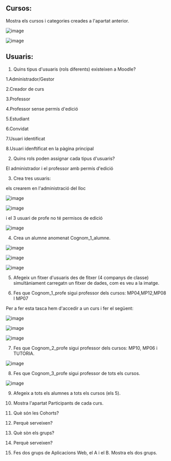 ## Cursos:

Mostra els cursos i categories creades a l'apartat anterior.

![image](https://user-images.githubusercontent.com/116022089/207098097-08c22a1a-9d6c-492d-8f7d-15dd0405d5af.png)

![image](https://user-images.githubusercontent.com/116022089/207099207-ecb6476d-1071-430a-acc9-e33672e3c3d1.png)

## Usuaris:

1. Quins tipus d'usuaris (rols diferents) existeixen a Moodle?

1.Administrador/Gestor

2.Creador de curs

3.Professor

4.Professor sense permís d'edició

5.Estudiant

6.Convidat

7.Usuari identificat

8.Usuari idenftificat en la pàgina principal

2. Quins rols poden assignar cada tipus d'usuaris?

El administrador i el professor amb permís d'edició

3. Crea tres usuaris:

els crearem en l'administració del lloc 

![image](https://user-images.githubusercontent.com/116022089/207113874-7e1f0a5d-0cc6-4dfc-8330-094e7faa74df.png)

![image](https://user-images.githubusercontent.com/116022089/207114373-855d8f35-2e7f-4ac8-91a7-e9cdd08b08fc.png)

i el 3 usuari de profe no té permisos de edició

![image](https://user-images.githubusercontent.com/116022089/208477349-9e07b5b9-ce68-475c-87f4-c15f742e4f97.png)


4. Crea un alumne anomenat Cognom_1_alumne.

![image](https://user-images.githubusercontent.com/116022089/208477538-28a65065-2ae8-4021-ab87-40f5f00511b2.png)

![image](https://user-images.githubusercontent.com/116022089/208477781-9826a9c2-7e84-4dd0-87f0-0a51da102378.png)

![image](https://user-images.githubusercontent.com/116022089/208478209-50c93877-e1fd-4352-9713-0cd73d6060c5.png)

5. Afegeix un fitxer d'usuaris des de fitxer (4 companys de classe) simultàniament carregatn un fitxer de dades, com es veu a la imatge.

6. Fes que Cognom_1_profe sigui professor dels cursos: MP04,MP12,MP08 I MP07
  
  Per a fer esta tasca hem d'accedir a un curs i fer el següent:

![image](https://user-images.githubusercontent.com/116022089/208488845-47859714-aa3e-4d46-b30d-963604bc3d3c.png)

![image](https://user-images.githubusercontent.com/116022089/208489015-5404c868-93b9-4a56-b39c-1a070cead3f6.png)

![image](https://user-images.githubusercontent.com/116022089/208489116-69f17877-993b-4057-be60-7e9f1ddaf0cb.png)

7. Fes que Cognom_2_profe sigui professor dels cursos: MP10, MP06 i TUTORIA.

![image](https://user-images.githubusercontent.com/116022089/208490582-bf6ce46f-effa-4966-9a3e-c3377904df0a.png)

8. Fes que Cognom_3_profe sigui professor de tots els cursos.

![image](https://user-images.githubusercontent.com/116022089/208491159-75fa2b1f-e6e7-4086-998f-80bb63dbe09c.png)

9. Afegeix a tots els alumnes a tots els cursos (els 5).
10. Mostra l'apartat Participants de cada curs.
    
    

11. Què són les Cohorts?
12. Perquè serveixen?
13. Què sòn els grups?
14. Perquè serveixen?
15. Fes dos grups de Aplicacions Web, el A i el B. Mostra els dos grups.
